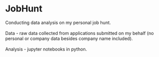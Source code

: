 # JobHunt
Conducting data analysis on my personal job hunt.
<br> <br>
Data - raw data collected from applications submitted on my behalf (no personal or company data besides company name included).
<br> <br>
Analysis - jupyter notebooks in python.
